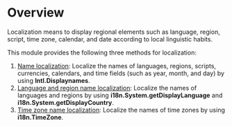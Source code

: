 # Overview
Localization means to display regional elements such as language, region, script, time zone, calendar, and date according to local linguistic habits.

This module provides the following three methods for localization:
1. [Name localization](https://developer.mozilla.org/en-US/docs/Web/JavaScript/Reference/Global_Objects/Intl/DisplayNames): Localize the names of languages, regions, scripts, currencies, calendars, and time fields (such as year, month, and day) by using **Intl.Displaynames**.
2. [Language and region name localization](i18n-language-region-display.md): Localize the names of languages and regions by using **i18n.System.getDisplayLanguage** and **i18n.System.getDisplayCountry**. 
3. [Time zone name localization](i18n-time-zone-display.md): Localize the names of time zones by using **i18n.TimeZone**. 
